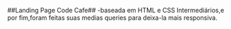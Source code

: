 ##Landing Page Code Cafe##
-baseada em HTML e CSS Intermediários,e por fim,foram feitas suas medias queries para deixa-la mais responsiva.

